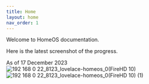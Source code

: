 ```yaml
---
title: Home
layout: home
nav_order: 1
---
```


Welcome to HomeOS documentation. 

Here is the latest screenshot of the progress.

As of 17 December 2023
![192 168 0 22_8123_lovelace-homeos_0(FireHD 10)](https://github.com/avenger11/HomeOS-doc/assets/37946892/198e0f2f-d767-44b1-822e-9496be39a2fd)
![192 168 0 22_8123_lovelace-homeos_0(FireHD 10) (1)](https://github.com/avenger11/HomeOS-doc/assets/37946892/e29df12f-c0b5-414d-aaf9-7ba2d789ae45)
